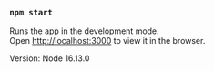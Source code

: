 

### `npm start`

Runs the app in the development mode.\
Open [http://localhost:3000](http://localhost:3000) to view it in the browser.

Version:
Node 16.13.0

